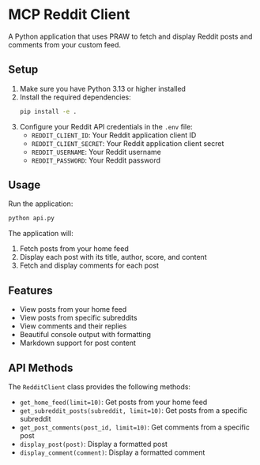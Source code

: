 # MCP Reddit Client

A Python application that uses PRAW to fetch and display Reddit posts and comments from your custom feed.

## Setup

1. Make sure you have Python 3.13 or higher installed
2. Install the required dependencies:
   ```bash
   pip install -e .
   ```
3. Configure your Reddit API credentials in the `.env` file:
   - `REDDIT_CLIENT_ID`: Your Reddit application client ID
   - `REDDIT_CLIENT_SECRET`: Your Reddit application client secret
   - `REDDIT_USERNAME`: Your Reddit username
   - `REDDIT_PASSWORD`: Your Reddit password

## Usage

Run the application:
```bash
python api.py
```

The application will:
1. Fetch posts from your home feed
2. Display each post with its title, author, score, and content
3. Fetch and display comments for each post

## Features

- View posts from your home feed
- View posts from specific subreddits
- View comments and their replies
- Beautiful console output with formatting
- Markdown support for post content

## API Methods

The `RedditClient` class provides the following methods:

- `get_home_feed(limit=10)`: Get posts from your home feed
- `get_subreddit_posts(subreddit, limit=10)`: Get posts from a specific subreddit
- `get_post_comments(post_id, limit=10)`: Get comments from a specific post
- `display_post(post)`: Display a formatted post
- `display_comment(comment)`: Display a formatted comment
